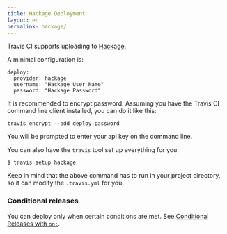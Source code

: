 ```yaml
---
title: Hackage Deployment
layout: en
permalink: hackage/
---
```


Travis CI supports uploading to [Hackage](https://hackage.haskell.org/).

A minimal configuration is:

    deploy:
      provider: hackage
      username: "Hackage User Name"
      password: "Hackage Password"

It is recommended to encrypt password.
Assuming you have the Travis CI command line client installed, you can do it like this:

    travis encrypt --add deploy.password

You will be prompted to enter your api key on the command line.

You can also have the `travis` tool set up everything for you:

    $ travis setup hackage

Keep in mind that the above command has to run in your project directory, so it can modify the `.travis.yml` for you.

### Conditional releases

You can deploy only when certain conditions are met.
See [Conditional Releases with `on:`](/user/deployment#Conditional-Releases-with-on%3A).
